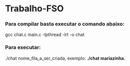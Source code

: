 # Trabalho-FSO

### Para compilar basta executar o comando abaixo:
gcc chat.c main.c -lpthread -lrt -o chat

### Para executar:
./chat nome_fila_a_ser_criada, exemplo: <b>./chat mariazinha.</b>


